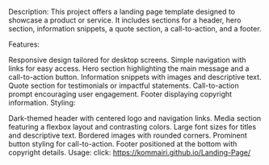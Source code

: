 Description:
This project offers a landing page template designed to showcase a product or service. It includes sections for a header, hero section, information snippets, a quote section, a call-to-action, and a footer.

Features:

Responsive design tailored for desktop screens.
Simple navigation with links for easy access.
Hero section highlighting the main message and a call-to-action button.
Information snippets with images and descriptive text.
Quote section for testimonials or impactful statements.
Call-to-action prompt encouraging user engagement.
Footer displaying copyright information.
Styling:

Dark-themed header with centered logo and navigation links.
Media section featuring a flexbox layout and contrasting colors.
Large font sizes for titles and descriptive text.
Bordered images with rounded corners.
Prominent button styling for call-to-action.
Footer positioned at the bottom with copyright details.
Usage:
click: https://kommairi.github.io/Landing-Page/
